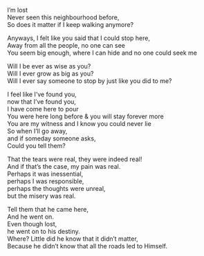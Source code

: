 

I’m lost   
Never seen this neighbourhood before,    
So does it matter if I keep walking anymore?

Anyways, I felt like you said that I could stop here,   
Away from all the people, no one can see   
You seem big enough, where I can hide and no one could seek me

Will I be ever as wise as you?   
Will I ever grow as big as you?   
Will I ever say someone to stop by just like you did to me? 
  
I feel like I’ve found you,   
now that I’ve found you,   
I have come here to pour   
You were here long before & you will stay forever more       
You are my witness and I know you could never lie       
So when I’ll go away,   
and if someday someone asks,   
Could you tell them? 

That the tears were real, they were indeed real!   
And if that’s the case, my pain was real.   
Perhaps it was inessential,   
perhaps I was responsible,   
perhaps the thoughts were unreal,   
but the misery was real. 

Tell them that he came here,   
And he went on.   
Even though lost,   
he went on to his destiny.   
Where? Little did he know that it didn’t matter,   
Because he didn’t know that all the roads led to Himself. 
